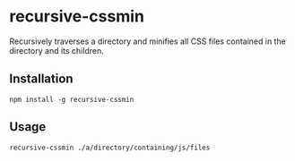# recursive-cssmin
Recursively traverses a directory and minifies all CSS files contained in the directory and its children.

## Installation

	npm install -g recursive-cssmin

## Usage

	recursive-cssmin ./a/directory/containing/js/files